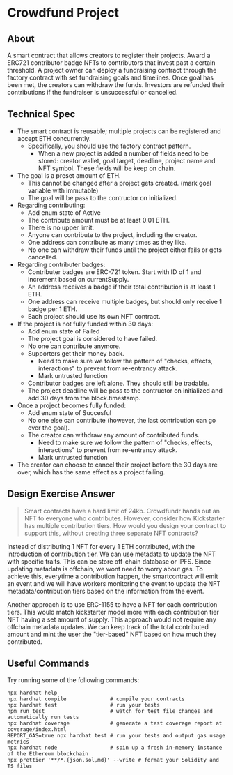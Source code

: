 # Crowdfund Project

## About
A smart contract that allows creators to register their projects. Award a ERC721 contributor badge NFTs to contributors that invest past a certain threshold. A project owner can deploy a fundraising contract through the factory contract with set fundraising goals and timelines. Once goal has been met, the creators can withdraw the funds. Investors are refunded their contributions if the fundraiser is unsuccessful or cancelled.

## Technical Spec
- The smart contract is reusable; multiple projects can be registered and accept ETH concurrently.
    - Specifically, you should use the factory contract pattern.
        - When a new project is added a number of fields need to be stored: creator wallet, goal target, deadline, project name and NFT symbol. These fields will be keep on chain. 
- The goal is a preset amount of ETH.
    - This cannot be changed after a project gets created. (mark goal variable with immutable)
    - The goal will be pass to the contructor on initialized.
- Regarding contributing:
    - Add enum state of Active
    - The contribute amount must be at least 0.01 ETH.
    - There is no upper limit.
    - Anyone can contribute to the project, including the creator.
    - One address can contribute as many times as they like.
    - No one can withdraw their funds until the project either fails or gets cancelled.
- Regarding contributer badges:
    - Contributer badges are ERC-721 token. Start with ID of 1 and increment based on currentSupply. 
    - An address receives a badge if their total contribution is at least 1 ETH.
    - One address can receive multiple badges, but should only receive 1 badge per 1 ETH.
    - Each project should use its own NFT contract.
- If the project is not fully funded within 30 days:
    - Add enum state of Failed
    - The project goal is considered to have failed.
    - No one can contribute anymore.
    - Supporters get their money back.
        - Need to make sure we follow the pattern of "checks, effects, interactions" to prevent from re-entrancy attack.
        - Mark untrusted function
    - Contributor badges are left alone. They should still be tradable.
    - The project deadline will be pass to the contructor on initialized and add 30 days from the block.timestamp.
- Once a project becomes fully funded:
    - Add enum state of Succesful
    - No one else can contribute (however, the last contribution can go over the goal).
    - The creator can withdraw any amount of contributed funds.
        - Need to make sure we follow the pattern of "checks, effects, interactions" to prevent from re-entrancy attack.
        - Mark untrusted function
- The creator can choose to cancel their project before the 30 days are over, which has the same effect as a project failing.

## Design Exercise Answer
> Smart contracts have a hard limit of 24kb. Crowdfundr hands out an NFT to everyone who contributes. However, consider how Kickstarter has multiple contribution tiers. How would you design your contract to support this, without creating three separate NFT contracts?

Instead of distributing 1 NFT for every 1 ETH contributed, with the introduction of contribution tier. We can use metadata to update the NFT with specific traits. This can be store off-chain database or IPFS. Since updating metadata is offchain, we wont need to worry about gas. To achieve this, everytime a contribution happen, the smartcontract will emit an event and we will have workers monitoring the event to update the NFT metadata/contribution tiers based on the information from the event. 

Another approach is to use ERC-1155 to have a NFT for each contribution tiers. This would match kickstarter model more with each contribution tier NFT having a set amount of supply. This approach would not require any offchain metadata updates. We can keep track of the total contributed amount and mint the user the "tier-based" NFT based on how much they contributed. 

## Useful Commands

Try running some of the following commands:

```shell
npx hardhat help
npx hardhat compile              # compile your contracts
npx hardhat test                 # run your tests
npm run test                     # watch for test file changes and automatically run tests
npx hardhat coverage             # generate a test coverage report at coverage/index.html
REPORT_GAS=true npx hardhat test # run your tests and output gas usage metrics
npx hardhat node                 # spin up a fresh in-memory instance of the Ethereum blockchain
npx prettier '**/*.{json,sol,md}' --write # format your Solidity and TS files
```